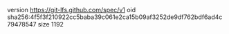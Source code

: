 version https://git-lfs.github.com/spec/v1
oid sha256:4f5f3f210922cc5baba39c061e2ca15b09af3252de9df762bdf6ad4c79478547
size 1192
